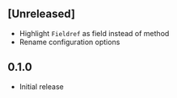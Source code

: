## [Unreleased]

- Highlight `Fieldref` as field instead of method
- Rename configuration options

## 0.1.0

- Initial release
